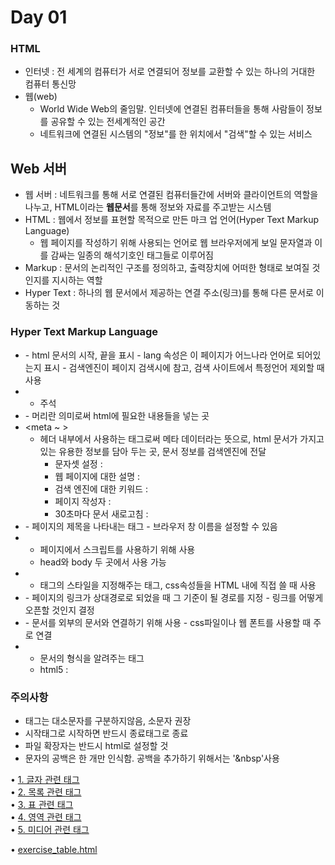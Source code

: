 # Day 01  

### HTML  
  - 인터넷 : 전 세계의 컴퓨터가 서로 연결되어 정보를 교환할 수 있는 하나의 거대한 컴퓨터 통신망  
  - 웹(web)  
    - World Wide Web의 줄임말. 인터넷에 연결된 컴퓨터들을 통해 사람들이 정보를 공유할 수 있는 전세계적인 공간  
    - 네트워크에 연결된 시스템의 "정보"를 한 위치에서 "검색"할 수 있는 서비스  
## Web 서버  
  - 웹 서버 : 네트워크를 통해 서로 연결된 컴퓨터들간에 서버와 클라이언트의 역할을 나누고, HTML이라는 **웹문서**를 통해 정보와 자료를 주고받는 시스템  
  - HTML : 웹에서 정보를 표현할 목적으로 만든 마크 업 언어(Hyper Text Markup Language)  
    - 웹 페이지를 작성하기 위해 사용되는 언어로 웹 브라우저에게 보일 문자열과 이를 감싸는 일종의 해석기호인 태그들로 이루어짐  
  - Markup : 문서의 논리적인 구조를 정의하고, 출력장치에 어떠한 형태로 보여질 것인지를 지시하는 역할  
  - Hyper Text : 하나의 웹 문서에서 제공하는 연결 주소(링크)를 통해 다른 문서로 이동하는 것  
  
### Hyper Text Markup Language  
  - <html></html>  
    - html 문서의 시작, 끝을 표시  
    - lang 속성은 이 페이지가 어느나라 언어로 되어있는지 표시  
      - 검색엔진이 페이지 검색시에 참고, 검색 사이트에서 특정언어 제외할 때 사용  
  - <!-- -->  
    - 주석  
  - <head></head>  
    - 머리란 의미로써 html에 필요한 내용들을 넣는 곳  
  - <meta ~ >  
    - 헤더 내부에서 사용하는 태그로써 메타 데이터라는 뜻으로, html 문서가 가지고있는 유용한 정보를 담아 두는 곳, 문서 정보를 검색엔진에 전달  
      - 문자셋 설정 : <meta charset="UTF-8">
      - 웹 페이지에 대한 설명 : <meta name="description" content="head 설명 페이지 입니다.">  
      - 검색 엔진에 대한 키워드 : <meta name="keywords" content="HTML,CSS,XML,JavaScript">  
      - 페이지 작성자 : <meta name="author" content="Yoon pilju">  
      - 30초마다 문서 새로고침 : <meta http-equiv="refresh" content="30">  
  - <title></title>  
    - 페이지의 제목을 나타내는 태그  
    - 브라우저 창 이름을 설정할 수 있음  
  - <script></script>  
    - 페이지에서 스크립트를 사용하기 위해 사용  
    - head와 body 두 곳에서 사용 가능  
  - <style></style>  
    - 태그의 스타일을 지정해주는 태그, css속성들을 HTML 내에 직접 쓸 때 사용  
  - <base>  
    - 페이지의 링크가 상대경로로 되었을 때 그 기준이 될 경로를 지정  
    - 링크를 어떻게 오픈할 것인지 결정  
  - <link>  
    - 문서를 외부의 문서와 연결하기 위해 사용  
    - css파일이나 웹 폰트를 사용할 때 주로 연결  
  - <!DOCTYPE>   
    - 문서의 형식을 알려주는 태그  
    - html5 : <!DOCTYPE html>    
  
### 주의사항  
  - 태그는 대소문자를 구분하지않음, 소문자 권장  
  - 시작태그로 시작하면 반드시 종료태그로 종료  
  - 파일 확장자는 반드시 html로 설정할 것  
  - 문자의 공백은 한 개만 인식함. 공백을 추가하기 위해서는 '&nbsp'사용  

• [1. 글자 관련 태그](https://github.com/icici0093/KH_Study/blob/main/HTML/workspace/KH_HTML_CSS/1.textTag.html)  
• [2. 목록 관련 태그](https://github.com/icici0093/KH_Study/blob/main/HTML/workspace/KH_HTML_CSS/2.listTag.html)  
• [3. 표 관련 태그](https://github.com/icici0093/KH_Study/blob/main/HTML/workspace/KH_HTML_CSS/3.tableTag.html)  
• [4. 영역 관련 태그](https://github.com/icici0093/KH_Study/blob/main/HTML/workspace/KH_HTML_CSS/4.areaTag.html)  
• [5. 미디어 관련 태그](https://github.com/icici0093/KH_Study/blob/main/HTML/workspace/KH_HTML_CSS/5.multimediaTag.html)  

• [exercise_table.html](https://github.com/icici0093/KH_Study/blob/main/HTML/workspace/KH_HTML_CSS/exercise/exercise_table.html)  
    
  
